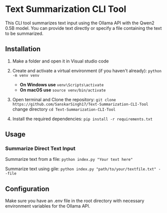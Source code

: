 # Text Summarization CLI Tool

This CLI tool summarizes text input using the Ollama API with the Qwen2 0.5B model. You can provide text directly or specify a file containing the text to be summarized.

## Installation

1. Make a folder and open it in Visual studio code

2. Create and activate a virtual environment (if you haven't already):
    `python -m venv venv`
    - **On Windows use** `venv\Scripts\activate`
    - **On macOS use** `source venv/bin/activate` 
  
4. Open terminal and Clone the repository:
    `git clone https://github.com/SanskarSingh17/Text-Summarization-CLI-Tool`
    change directory `cd Text-Summarization-CLI-Tool`

5. Install the required dependencies:
    `pip install -r requirements.txt`


## Usage

### Summarize Direct Text Input

Summarize text from a file: `python index.py "Your text here"`

Summarize text using gile: `python index.py "path/to/your/textfile.txt" --file`

## Configuration
Make sure you have an .env file in the root directory with necessary environment variables for the Ollama API.
